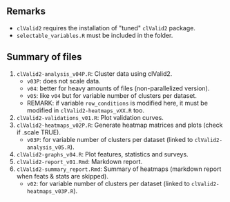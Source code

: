 ## Remarks

* ``clValid2`` requires the installation of "tuned" ``clValid2`` package.
* ``selectable_variables.R`` must be included in the folder.

## Summary of files

1. ``clValid2-analysis_v04P.R``: Cluster data using clValid2.
	* ``v03P``: does not scale data.
	* ``v04``: better for heavy amounts of files (non-parallelized version).
	* ``v05``: like ``v04`` but for variable number of clusters per dataset.
	* REMARK: if variable ``row_conditions`` is modified here, it must be modified in ``clValid2-heatmaps_vXX.R`` too.
2. ``clValid2-validations_v01.R``: Plot validation curves.
3. ``clValid2-heatmaps_v02P.R``: Generate heatmap matrices and plots (check if .scale TRUE).
    * ``v03P``: for variable number of clusters per dataset (linked to ``clValid2-analysis_v05.R``).
4. ``clValid2-graphs_v04.R``: Plot features, statistics and surveys.
5. ``clValid2-report_v01.Rmd``: Markdown report.
6. ``clValid2-summary_report.Rmd``: Summary of heatmaps (markdown report when feats & stats are skipped).
    * ``v02``: for variable number of clusters per dataset (linked to ``clValid2-heatmaps_v03P.R``).
